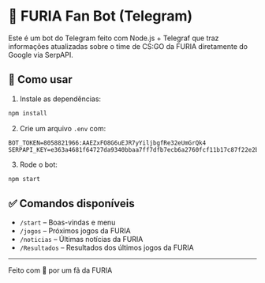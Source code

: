 # 🤖 FURIA Fan Bot (Telegram)

Este é um bot do Telegram feito com Node.js + Telegraf que traz informações atualizadas sobre o time de CS:GO da FURIA diretamente do Google via SerpAPI.

## 🔧 Como usar

1. Instale as dependências:
```bash
npm install
```

2. Crie um arquivo `.env` com:
```
BOT_TOKEN=8058821966:AAEZxFO8G6uEJR7yYiljbgfRe32eUmGrQk4
SERPAPI_KEY=e363a4681f64727da9340bbaa7ff7dfb7ecb6a2760fcf11b17c87f22e2bb6871
```

3. Rode o bot:
```bash
npm start
```

## ✅ Comandos disponíveis

- `/start` – Boas-vindas e menu
- `/jogos` – Próximos jogos da FURIA
- `/noticias` – Últimas notícias da FURIA
- `/Resultados` – Resultados dos últimos jogos da FURIA

---
Feito com 💛 por  um fã da FURIA 
